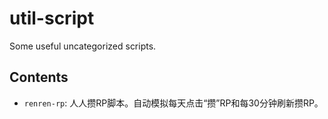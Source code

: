 util-script
===========

Some useful uncategorized scripts.

## Contents

- `renren-rp`: 人人攒RP脚本。自动模拟每天点击“攒”RP和每30分钟刷新攒RP。

